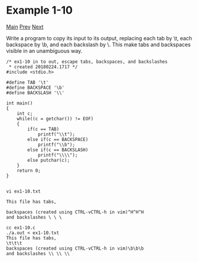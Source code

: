 # Example 1-10
[Main](knr.md) [Prev](ex1-9.md) [Next](ex1-11.md)

Write a program to copy its input to its output, replacing each tab by \t, each backspace by \b, and each backslash by \\. This make tabs and backspaces visible in an unambiguous way.
```
/* ex1-10 in to out, escape tabs, backspaces, and backslashes
 * created 20180224.1717 */
#include <stdio.h>

#define TAB '\t'
#define BACKSPACE '\b'
#define BACKSLASH '\\'

int main()
{
	int c;
	while((c = getchar()) != EOF)
	{
		if(c == TAB)
			printf("\\t");
		else if(c == BACKSPACE)
			printf("\\b");
		else if(c == BACKSLASH)
			printf("\\\\");
		else putchar(c);
	}
	return 0;
}


vi ex1-10.txt 

This file has tabs,
  
backspaces (created using CTRL-vCTRL-h in vim)^H^H^H
and backslashes \ \ \

cc ex1-10.c 
./a.out < ex1-10.txt 
This file has tabs,
\t\t\t
backspaces (created using CTRL-vCTRL-h in vim)\b\b\b
and backslashes \\ \\ \\
```
